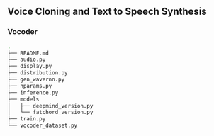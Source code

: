 ## Voice Cloning and Text to Speech Synthesis

### Vocoder

``` bash
.
├── README.md
├── audio.py
├── display.py
├── distribution.py
├── gen_wavernn.py
├── hparams.py
├── inference.py
├── models
│   ├── deepmind_version.py
│   └── fatchord_version.py
├── train.py
└── vocoder_dataset.py
```


